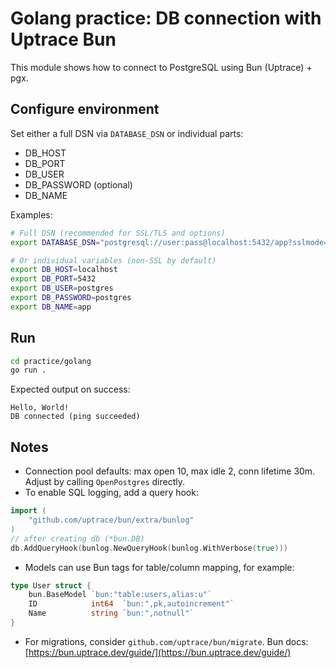 # Golang practice: DB connection with Uptrace Bun

This module shows how to connect to PostgreSQL using Bun (Uptrace) + pgx.

## Configure environment

Set either a full DSN via `DATABASE_DSN` or individual parts:

- DB_HOST
- DB_PORT
- DB_USER
- DB_PASSWORD (optional)
- DB_NAME

Examples:

```sh
# Full DSN (recommended for SSL/TLS and options)
export DATABASE_DSN="postgresql://user:pass@localhost:5432/app?sslmode=disable"

# Or individual variables (non-SSL by default)
export DB_HOST=localhost
export DB_PORT=5432
export DB_USER=postgres
export DB_PASSWORD=postgres
export DB_NAME=app
```

## Run

```sh
cd practice/golang
go run .
```

Expected output on success:

```text
Hello, World!
DB connected (ping succeeded)
```

## Notes

- Connection pool defaults: max open 10, max idle 2, conn lifetime 30m. Adjust by calling `OpenPostgres` directly.
- To enable SQL logging, add a query hook:

```go
import (
    "github.com/uptrace/bun/extra/bunlog"
)
// after creating db (*bun.DB)
db.AddQueryHook(bunlog.NewQueryHook(bunlog.WithVerbose(true)))
```

- Models can use Bun tags for table/column mapping, for example:

```go
type User struct {
    bun.BaseModel `bun:"table:users,alias:u"`
    ID            int64  `bun:",pk,autoincrement"`
    Name          string `bun:",notnull"`
}
```

- For migrations, consider `github.com/uptrace/bun/migrate`. Bun docs: [https://bun.uptrace.dev/guide/](https://bun.uptrace.dev/guide/)
